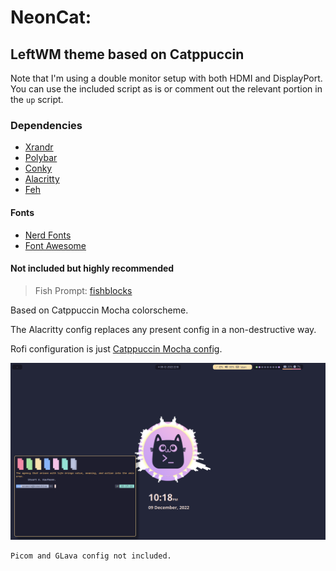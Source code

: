 # NeonCat:
## LeftWM theme based on Catppuccin

Note that I'm using a double monitor setup with both HDMI and DisplayPort.
You can use the included script as is or comment out the relevant portion in the `up` script.

### Dependencies

- [Xrandr](https://xorg.freedesktop.org/)
- [Polybar](https://github.com/polybar/polybar)
- [Conky](https://github.com/brndnmtthws/conky)
- [Alacritty](https://github.com/alacritty/alacritty)
- [Feh](https://feh.finalrewind.org/)

#### Fonts

- [Nerd Fonts](https://www.nerdfonts.com/)
- [Font Awesome](https://fontawesome.com/)

#### Not included but highly recommended

> Fish Prompt: [fishblocks](https://github.com/manilarome/fishblocks)

Based on Catppuccin Mocha colorscheme.

The Alacritty config replaces any present config in a non-destructive way.

Rofi configuration is just [Catppuccin Mocha config](https://github.com/catppuccin/rofi).

![](preview.png)

```
Picom and GLava config not included.
```
